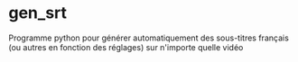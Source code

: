 # gen_srt
Programme python pour générer automatiquement des sous-titres français (ou autres en fonction des réglages) sur n'importe quelle vidéo

